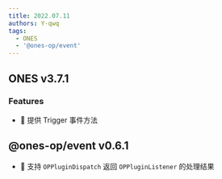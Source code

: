 ```yaml
---
title: 2022.07.11
authors: Y-qwq
tags:
  - ONES
  - '@ones-op/event'
---
```


## ONES v3.7.1

### Features

- 🌟 提供 Trigger 事件方法

## @ones-op/event v0.6.1

- 🌟 支持 `OPPluginDispatch` 返回 `OPPluginListener` 的处理结果
